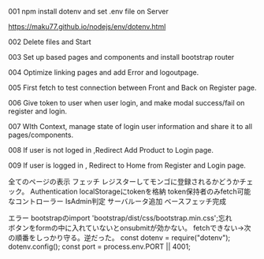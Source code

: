 001 npm install dotenv and set .env file on Server

https://maku77.github.io/nodejs/env/dotenv.html

002 Delete files and Start

003 Set up based pages and components and install bootstrap router

004 Optimize linking pages and add Error and logoutpage.

005 First fetch to test connection between Front and Back on Register page.

006 Give token to user when user login, and make modal success/fail on register and login.

007 WIth Context, manage state of login user information and share it to all pages/components.

008 If user is not loged in ,Redirect Add Product to Login page.

009 If user is logged in , Redirect to Home from Register and Login page.


全てのページの表示
フェッチ
    レジスターしてモンゴに登録されるかどうかチェック。
    Authentication
        localStorageにtokenを格納
        token保持者のみfetch可能なコントローラー
    IsAdmin判定
サーバルータ追加
ベースフェッチ完成

エラー
    bootstrapのimport 'bootstrap/dist/css/bootstrap.min.css';忘れ   
    ボタンをformの中に入れていないとonsubmitが効かない。
    fetchできない→次の順番をしっかり守る。逆だった。
        const dotenv = require("dotenv");
        dotenv.config();
        const port = process.env.PORT || 4001;